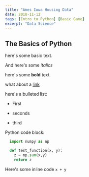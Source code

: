 ```yaml
---
title: "Ames Iowa Housing Data"
date: 2018-11-12
tags: [Intro to Python] [Basic Game]
excerpt: "Data Science"
---
```


## The Basics of Python

here's some basic text.

And here's some *italics*

here's some **bold** text.

what about a [link](https://github.com/jwasham12)

here's a bulleted list:
* First
+ seconds
- third

Python code block:
```Python
  import numpy as np

  def test_function(x, y):
    z = np.sum(x,y)
    return z
```
Here's some inline code `x + y`
